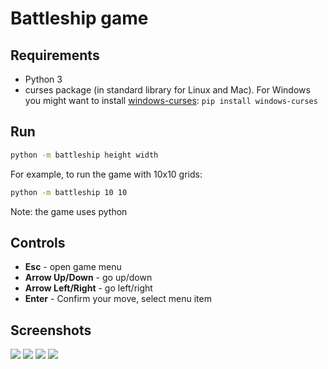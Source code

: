 # Battleship game

## Requirements
- Python 3
- curses package (in standard library for Linux and Mac). For Windows you might want to install [windows-curses](https://pypi.org/project/windows-curses/):
  `pip install windows-curses`

## Run
```bash
python -m battleship height width
```
For example, to run the game with 10x10 grids:
```bash
python -m battleship 10 10
```

Note: the game uses python 

## Controls
- **Esc** - open game menu
- **Arrow Up/Down** - go up/down
- **Arrow Left/Right** - go left/right
- **Enter** - Confirm your move, select menu item

## Screenshots
![](https://i.imgur.com/ddA6ZM8.png)
![](https://i.imgur.com/QJRmA2l.png)
![](https://i.imgur.com/6oYl3jl.png)
![](https://i.imgur.com/GyhAvNr.png)

